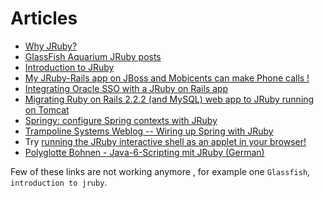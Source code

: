 Articles
========

* [Why JRuby?](http://www.tbray.org/ongoing/When/200x/2006/08/17/JRuby)
* [GlassFish Aquarium JRuby posts](http://blogs.sun.com/theaquarium/tags/jruby)
* [Introduction to JRuby](http://www.ociweb.com/jnb/jnbApr2007.html)
* [My JRuby-Rails app on JBoss and Mobicents can make Phone calls !](http://jeanderuelle.blogspot.com/2009/03/my-jruby-rails-app-on-jboss-can-make.html)
* [Integrating Oracle SSO with a JRuby on Rails app](http://wiki.oracle.com/page/JRuby+on+Rails%3A+Oracle+SSO+Integration)
* [Migrating Ruby on Rails 2.2.2 (and MySQL) web app to JRuby running on Tomcat](http://atalks.prokhorenko.us/2009/02/ruby-on-rails-application-migrating.html)
* [Springy: configure Spring contexts with JRuby](http://code.trampolinesystems.com/springy)
* [ Trampoline Systems Weblog -- Wiring up Spring with JRuby](http://www.trampolinesystems.com/weblog/wiring-up-spring-with-jruby/)
* Try [running the JRuby interactive shell as an applet in your browser!](http://kessel.ilrt.bris.ac.uk/~pldms/2006/12/jruby-applet.html)
* [Polyglotte Bohnen - Java-6-Scripting mit JRuby (German)](http://www.heise.de/developer/artikel/Java-6-Scripting-mit-JRuby-920124.html)

Few of these links are not working anymore <not available>, for example one `Glassfish`, `introduction to jruby`. 